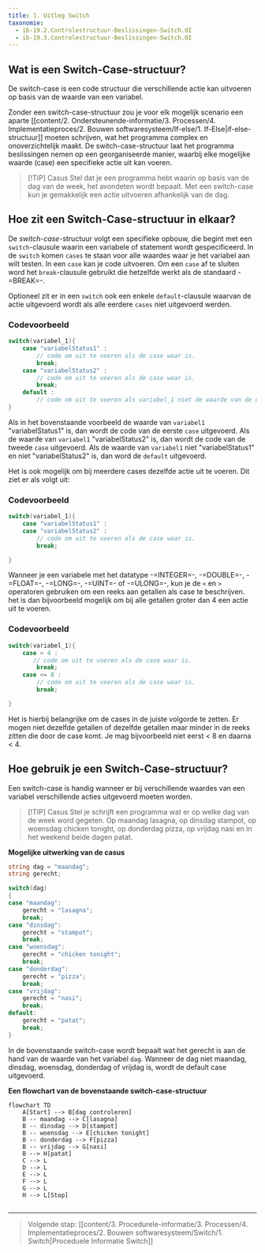 ```yaml
---
title: 1. Uitleg Switch
taxonomie:
  - ib-19.2.Controlestructuur-Beslissingen-Switch.OI
  - ib-19.3.Controlestructuur-Beslissingen-Switch.OI
---
```


## Wat is een Switch-Case-structuur?
De switch-case is een code structuur die verschillende actie kan uitvoeren op basis van de waarde van een variabel.

Zonder een switch-case-structuur zou je voor elk mogelijk scenario een aparte [[content/2. Ondersteunende-informatie/3. Processen/4. Implementatieproces/2. Bouwen softwaresysteem/If-else/1. If-Else|if-else-structuur]] moeten schrijven, wat het programma complex en onoverzichtelijk maakt. De switch-case-structuur laat het programma beslissingen nemen op een georganiseerde manier, waarbij elke mogelijke waarde (case) een specifieke actie uit kan voeren.


> [!TIP] Casus
> Stel dat je een programma hebt waarin op basis van de dag van de week, het avondeten wordt bepaalt. Met een switch-case kun je gemakkelijk een actie uitvoeren afhankelijk van de dag.

## Hoe zit een Switch-Case-structuur in elkaar?
De *switch-case*-structuur volgt een specifieke opbouw, die begint met een `switch`-clausule waarin een variabele of statement wordt gespecificeerd. In de `switch` komen `cases` te staan voor alle waardes waar je het variabel aan wilt testen. In een `case` kan je code uitvoeren. Om een `case` af te sluiten word het `break`-clausule gebruikt die hetzelfde werkt als de standaard -=BREAK=-. 

Optioneel zit er in een `switch` ook een enkele `default`-clausule waarvan de actie uitgevoerd wordt als alle eerdere `cases` niet uitgevoerd werden.

### Codevoorbeeld
```C#
switch(variabel_1){
	case "variabelStatus1" :
	    // code om uit te voeren als de case waar is.
	    break;
	case "variabelStatus2" :
	    // code om uit te voeren als de case waar is.
		break;
	default :
		// code om uit te voeren als variabel_1 niet de waarde van de cases bevat.
}
```

Als in het bovenstaande voorbeeld de waarde van `variabel1` "variabelStatus1" is, dan wordt de code van de eerste `case` uitgevoerd. 
Als de waarde van `variabel1`  "variabelStatus2" is, dan wordt de code van de tweede `case` uitgevoerd. 
Als de waarde van `variabel1` niet "variabelStatus1" en niet "variabelStatus2" is, dan word de `default` uitgevoerd.

Het is ook mogelijk om bij meerdere cases dezelfde actie uit te voeren. Dit ziet er als volgt uit:
### Codevoorbeeld
```C#
switch(variabel_1){
	case "variabelStatus1" :
	case "variabelStatus2" :
	    // code om uit te voeren als de case waar is.
	    break;

}
```

Wanneer je een variabele met het datatype -=INTEGER=-, -=DOUBLE=-, -=FLOAT=-, -=LONG=-, -=UINT=- of -=ULONG=-, kun je de `<` en `>` operatoren gebruiken om een reeks aan getallen als case te beschrijven. het is dan bijvoorbeeld mogelijk om bij alle getallen groter dan 4 een actie uit te voeren.
### Codevoorbeeld
```C#
switch(variabel_1){
	case < 4 :
	   // code om uit te voeren als de case waar is.
	    break;
	case <= 8 :
	    // code om uit te voeren als de case waar is.
	    break;

}
```

Het is hierbij belangrijke om de cases in de juiste volgorde te zetten. Er mogen niet dezelfde getallen of dezelfde getallen maar minder in de reeks zitten die door de case komt. Je mag bijvoorbeeld niet eerst < 8 en daarna < 4.
## Hoe gebruik je een Switch-Case-structuur?
Een switch-case is handig wanneer er bij verschillende waardes van een variabel verschillende acties uitgevoerd moeten worden. 


> [!TIP] Casus
> Stel je schrijft een programma wat er op welke dag van de week word gegeten. Op maandag lasagna, op dinsdag stampot, op woensdag chicken tonight, op donderdag pizza, op vrijdag nasi en in het weekend beide dagen patat.

**Mogelijke uitwerking van de casus**
```C#
string dag = "maandag";
string gerecht;

switch(dag)
{
case "maandag":
	gerecht = "lasagna";
	break;
case "dinsdag":
	gerecht = "stampot";
	break;
case "woensdag":
	gerecht = "chicken tonight";
	break;
case "donderdag":
	gerecht = "pizza";
	break;
case "vrijdag":
	gerecht = "nasi";
	break;
default:
	gerecht = "patat";
	break;
}
```

In de bovenstaande switch-case wordt bepaalt wat het gerecht is aan de hand van de waarde van het variabel `dag`. Wanneer de dag niet maandag, dinsdag, woensdag, donderdag of vrijdag is, wordt de default case uitgevoerd.

**Een flowchart van de bovenstaande switch-case-structuur**
```mermaid
flowchart TD
    A[Start] --> B[dag controleren]
    B -- maandag --> C[lasagna]
    B -- dinsdag --> D[stampot]
    B -- woensdag --> E[chicken tonight]
    B -- donderdag --> F[pizza]
    B -- vrijdag --> G[nasi]
    B --> H[patat]
    C --> L
    D --> L
    E --> L
    F --> L
    G --> L
    H --> L[Stop]
    
```

---

> Volgende stap: [[content/3. Procedurele-informatie/3. Processen/4. Implementatieproces/2. Bouwen softwaresysteem/Switch/1. Switch|Proceduele Informatie Switch]]